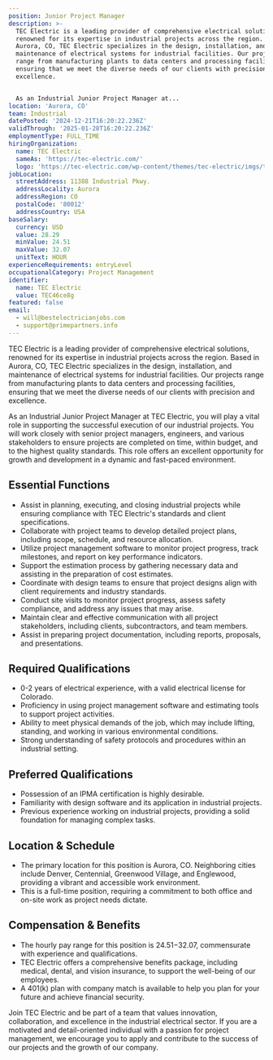 ```yaml
---
position: Junior Project Manager
description: >-
  TEC Electric is a leading provider of comprehensive electrical solutions,
  renowned for its expertise in industrial projects across the region. Based in
  Aurora, CO, TEC Electric specializes in the design, installation, and
  maintenance of electrical systems for industrial facilities. Our projects
  range from manufacturing plants to data centers and processing facilities,
  ensuring that we meet the diverse needs of our clients with precision and
  excellence.


  As an Industrial Junior Project Manager at...
location: 'Aurora, CO'
team: Industrial
datePosted: '2024-12-21T16:20:22.236Z'
validThrough: '2025-01-28T16:20:22.236Z'
employmentType: FULL_TIME
hiringOrganization:
  name: TEC Electric
  sameAs: 'https://tec-electric.com/'
  logo: 'https://tec-electric.com/wp-content/themes/tec-electric/imgs/tec-logo.png'
jobLocation:
  streetAddress: 11388 Industrial Pkwy.
  addressLocality: Aurora
  addressRegion: CO
  postalCode: '80012'
  addressCountry: USA
baseSalary:
  currency: USD
  value: 28.29
  minValue: 24.51
  maxValue: 32.07
  unitText: HOUR
experienceRequirements: entryLevel
occupationalCategory: Project Management
identifier:
  name: TEC Electric
  value: TEC46ce8g
featured: false
email:
  - will@bestelectricianjobs.com
  - support@primepartners.info
---
```




TEC Electric is a leading provider of comprehensive electrical solutions, renowned for its expertise in industrial projects across the region. Based in Aurora, CO, TEC Electric specializes in the design, installation, and maintenance of electrical systems for industrial facilities. Our projects range from manufacturing plants to data centers and processing facilities, ensuring that we meet the diverse needs of our clients with precision and excellence.

As an Industrial Junior Project Manager at TEC Electric, you will play a vital role in supporting the successful execution of our industrial projects. You will work closely with senior project managers, engineers, and various stakeholders to ensure projects are completed on time, within budget, and to the highest quality standards. This role offers an excellent opportunity for growth and development in a dynamic and fast-paced environment.

## Essential Functions

- Assist in planning, executing, and closing industrial projects while ensuring compliance with TEC Electric's standards and client specifications.
- Collaborate with project teams to develop detailed project plans, including scope, schedule, and resource allocation.
- Utilize project management software to monitor project progress, track milestones, and report on key performance indicators.
- Support the estimation process by gathering necessary data and assisting in the preparation of cost estimates.
- Coordinate with design teams to ensure that project designs align with client requirements and industry standards.
- Conduct site visits to monitor project progress, assess safety compliance, and address any issues that may arise.
- Maintain clear and effective communication with all project stakeholders, including clients, subcontractors, and team members.
- Assist in preparing project documentation, including reports, proposals, and presentations.

## Required Qualifications

- 0-2 years of electrical experience, with a valid electrical license for Colorado.
- Proficiency in using project management software and estimating tools to support project activities.
- Ability to meet physical demands of the job, which may include lifting, standing, and working in various environmental conditions.
- Strong understanding of safety protocols and procedures within an industrial setting.

## Preferred Qualifications

- Possession of an IPMA certification is highly desirable.
- Familiarity with design software and its application in industrial projects.
- Previous experience working on industrial projects, providing a solid foundation for managing complex tasks.

## Location & Schedule

- The primary location for this position is Aurora, CO. Neighboring cities include Denver, Centennial, Greenwood Village, and Englewood, providing a vibrant and accessible work environment.
- This is a full-time position, requiring a commitment to both office and on-site work as project needs dictate.

## Compensation & Benefits

- The hourly pay range for this position is $24.51-$32.07, commensurate with experience and qualifications.
- TEC Electric offers a comprehensive benefits package, including medical, dental, and vision insurance, to support the well-being of our employees.
- A 401(k) plan with company match is available to help you plan for your future and achieve financial security.

Join TEC Electric and be part of a team that values innovation, collaboration, and excellence in the industrial electrical sector. If you are a motivated and detail-oriented individual with a passion for project management, we encourage you to apply and contribute to the success of our projects and the growth of our company.
